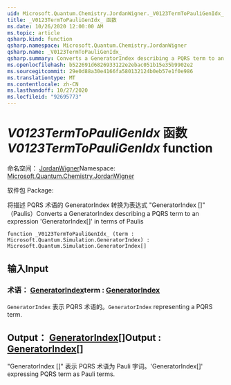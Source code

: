 ```yaml
---
uid: Microsoft.Quantum.Chemistry.JordanWigner._V0123TermToPauliGenIdx_
title: _V0123TermToPauliGenIdx_ 函数
ms.date: 10/26/2020 12:00:00 AM
ms.topic: article
qsharp.kind: function
qsharp.namespace: Microsoft.Quantum.Chemistry.JordanWigner
qsharp.name: _V0123TermToPauliGenIdx_
qsharp.summary: Converts a GeneratorIndex describing a PQRS term to an expression 'GeneratorIndex[]' in terms of Paulis
ms.openlocfilehash: b522691d6826933122e2ebac051b15e35b9902e2
ms.sourcegitcommit: 29e0d88a30e4166fa580132124b0eb57e1f0e986
ms.translationtype: MT
ms.contentlocale: zh-CN
ms.lasthandoff: 10/27/2020
ms.locfileid: "92695773"
---
```

# <a name="_v0123termtopauligenidx_-function"></a><span data-ttu-id="546dd-102">_V0123TermToPauliGenIdx_ 函数</span><span class="sxs-lookup"><span data-stu-id="546dd-102">_V0123TermToPauliGenIdx_ function</span></span>

<span data-ttu-id="546dd-103">命名空间： [JordanWigner](xref:Microsoft.Quantum.Chemistry.JordanWigner)</span><span class="sxs-lookup"><span data-stu-id="546dd-103">Namespace: [Microsoft.Quantum.Chemistry.JordanWigner](xref:Microsoft.Quantum.Chemistry.JordanWigner)</span></span>

<span data-ttu-id="546dd-104">软件包 [](https://nuget.org/packages/)</span><span class="sxs-lookup"><span data-stu-id="546dd-104">Package: [](https://nuget.org/packages/)</span></span>


<span data-ttu-id="546dd-105">将描述 PQRS 术语的 GeneratorIndex 转换为表达式 "GeneratorIndex []" （Paulis）</span><span class="sxs-lookup"><span data-stu-id="546dd-105">Converts a GeneratorIndex describing a PQRS term to an expression 'GeneratorIndex[]' in terms of Paulis</span></span>

```qsharp
function _V0123TermToPauliGenIdx_ (term : Microsoft.Quantum.Simulation.GeneratorIndex) : Microsoft.Quantum.Simulation.GeneratorIndex[]
```


## <a name="input"></a><span data-ttu-id="546dd-106">输入</span><span class="sxs-lookup"><span data-stu-id="546dd-106">Input</span></span>

### <a name="term--generatorindex"></a><span data-ttu-id="546dd-107">术语： [GeneratorIndex](xref:Microsoft.Quantum.Simulation.GeneratorIndex)</span><span class="sxs-lookup"><span data-stu-id="546dd-107">term : [GeneratorIndex](xref:Microsoft.Quantum.Simulation.GeneratorIndex)</span></span>

<span data-ttu-id="546dd-108">`GeneratorIndex` 表示 PQRS 术语的。</span><span class="sxs-lookup"><span data-stu-id="546dd-108">`GeneratorIndex` representing a PQRS term.</span></span>



## <a name="output--generatorindex"></a><span data-ttu-id="546dd-109">Output： [GeneratorIndex](xref:Microsoft.Quantum.Simulation.GeneratorIndex)[]</span><span class="sxs-lookup"><span data-stu-id="546dd-109">Output : [GeneratorIndex](xref:Microsoft.Quantum.Simulation.GeneratorIndex)[]</span></span>

<span data-ttu-id="546dd-110">"GeneratorIndex []" 表示 PQRS 术语为 Pauli 字词。</span><span class="sxs-lookup"><span data-stu-id="546dd-110">'GeneratorIndex[]' expressing PQRS term as Pauli terms.</span></span>